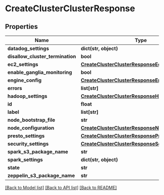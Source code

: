 # CreateClusterClusterResponse

## Properties
Name | Type | Description | Notes
------------ | ------------- | ------------- | -------------
**datadog_settings** | **dict(str, object)** |  | [optional] 
**disallow_cluster_termination** | **bool** |  | [optional] 
**ec2_settings** | [**CreateClusterClusterResponseEc2Settings**](CreateClusterClusterResponseEc2Settings.md) |  | [optional] 
**enable_ganglia_monitoring** | **bool** |  | [optional] 
**engine_config** | [**CreateClusterClusterResponseEngineConfig**](CreateClusterClusterResponseEngineConfig.md) |  | [optional] 
**errors** | **list[str]** |  | [optional] 
**hadoop_settings** | [**CreateClusterClusterResponseHadoopSettings**](CreateClusterClusterResponseHadoopSettings.md) |  | [optional] 
**id** | **float** |  | [optional] 
**label** | **list[str]** |  | [optional] 
**node_bootstrap_file** | **str** |  | [optional] 
**node_configuration** | [**CreateClusterClusterResponseNodeConfiguration**](CreateClusterClusterResponseNodeConfiguration.md) |  | [optional] 
**presto_settings** | [**CreateClusterClusterResponsePrestoSettings**](CreateClusterClusterResponsePrestoSettings.md) |  | [optional] 
**security_settings** | [**CreateClusterClusterResponseSecuritySettings**](CreateClusterClusterResponseSecuritySettings.md) |  | [optional] 
**spark_s3_package_name** | **str** |  | [optional] 
**spark_settings** | **dict(str, object)** |  | [optional] 
**state** | **str** |  | [optional] 
**zeppelin_s3_package_name** | **str** |  | [optional] 

[[Back to Model list]](../README.md#documentation-for-models) [[Back to API list]](../README.md#documentation-for-api-endpoints) [[Back to README]](../README.md)


